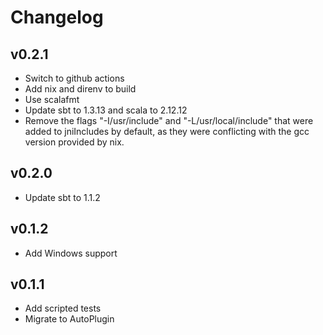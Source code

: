 # Changelog

## v0.2.1
* Switch to github actions
* Add nix and direnv to build
* Use scalafmt
* Update sbt to 1.3.13 and scala to 2.12.12
* Remove the flags "-I/usr/include" and "-L/usr/local/include" that were added to jniIncludes
  by default, as they were conflicting with the gcc version provided by nix.

## v0.2.0
* Update sbt to 1.1.2

## v0.1.2
* Add Windows support

## v0.1.1
* Add scripted tests
* Migrate to AutoPlugin
